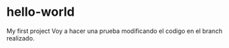 # hello-world
My first project
Voy a hacer una prueba modificando el codigo en el branch realizado.
